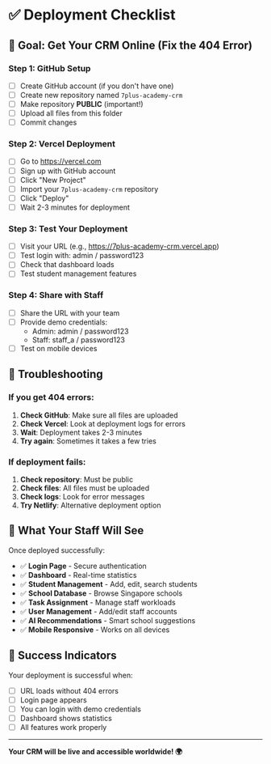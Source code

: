 # ✅ Deployment Checklist

## 🎯 Goal: Get Your CRM Online (Fix the 404 Error)

### Step 1: GitHub Setup
- [ ] Create GitHub account (if you don't have one)
- [ ] Create new repository named `7plus-academy-crm`
- [ ] Make repository **PUBLIC** (important!)
- [ ] Upload all files from this folder
- [ ] Commit changes

### Step 2: Vercel Deployment
- [ ] Go to https://vercel.com
- [ ] Sign up with GitHub account
- [ ] Click "New Project"
- [ ] Import your `7plus-academy-crm` repository
- [ ] Click "Deploy"
- [ ] Wait 2-3 minutes for deployment

### Step 3: Test Your Deployment
- [ ] Visit your URL (e.g., https://7plus-academy-crm.vercel.app)
- [ ] Test login with: admin / password123
- [ ] Check that dashboard loads
- [ ] Test student management features

### Step 4: Share with Staff
- [ ] Share the URL with your team
- [ ] Provide demo credentials:
  - Admin: admin / password123
  - Staff: staff_a / password123
- [ ] Test on mobile devices

## 🔧 Troubleshooting

### If you get 404 errors:
1. **Check GitHub**: Make sure all files are uploaded
2. **Check Vercel**: Look at deployment logs for errors
3. **Wait**: Deployment takes 2-3 minutes
4. **Try again**: Sometimes it takes a few tries

### If deployment fails:
1. **Check repository**: Must be public
2. **Check files**: All files must be uploaded
3. **Check logs**: Look for error messages
4. **Try Netlify**: Alternative deployment option

## 📱 What Your Staff Will See

Once deployed successfully:
- ✅ **Login Page** - Secure authentication
- ✅ **Dashboard** - Real-time statistics
- ✅ **Student Management** - Add, edit, search students
- ✅ **School Database** - Browse Singapore schools
- ✅ **Task Assignment** - Manage staff workloads
- ✅ **User Management** - Add/edit staff accounts
- ✅ **AI Recommendations** - Smart school suggestions
- ✅ **Mobile Responsive** - Works on all devices

## 🎉 Success Indicators

Your deployment is successful when:
- [ ] URL loads without 404 errors
- [ ] Login page appears
- [ ] You can login with demo credentials
- [ ] Dashboard shows statistics
- [ ] All features work properly

---

**Your CRM will be live and accessible worldwide! 🌍** 